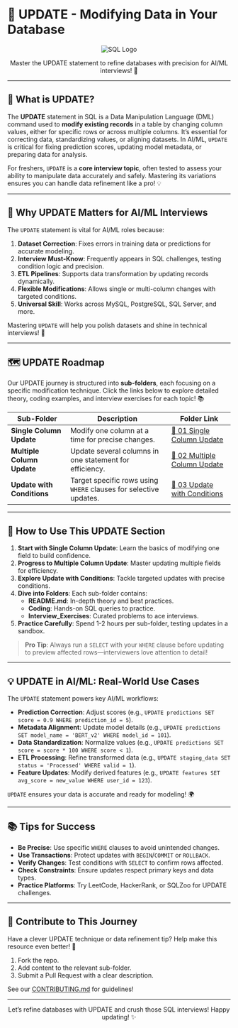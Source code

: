 # 🔄 UPDATE - Modifying Data in Your Database

<div align="center">
  <img src="https://img.shields.io/badge/SQL-4479A1?style=for-the-badge&logo=postgresql&logoColor=white" alt="SQL Logo" />
</div>

<p align="center">Master the UPDATE statement to refine databases with precision for AI/ML interviews! 🚀</p>

---

## 🌟 What is UPDATE?

The **UPDATE** statement in SQL is a Data Manipulation Language (DML) command used to **modify existing records** in a table by changing column values, either for specific rows or across multiple columns. It’s essential for correcting data, standardizing values, or aligning datasets. In AI/ML, `UPDATE` is critical for fixing prediction scores, updating model metadata, or preparing data for analysis.

For freshers, `UPDATE` is a **core interview topic**, often tested to assess your ability to manipulate data accurately and safely. Mastering its variations ensures you can handle data refinement like a pro! 💡

---

## 🎯 Why UPDATE Matters for AI/ML Interviews

The `UPDATE` statement is vital for AI/ML roles because:

1. **Dataset Correction**: Fixes errors in training data or predictions for accurate modeling.
2. **Interview Must-Know**: Frequently appears in SQL challenges, testing condition logic and precision.
3. **ETL Pipelines**: Supports data transformation by updating records dynamically.
4. **Flexible Modifications**: Allows single or multi-column changes with targeted conditions.
5. **Universal Skill**: Works across MySQL, PostgreSQL, SQL Server, and more.

Mastering `UPDATE` will help you polish datasets and shine in technical interviews! 🌟

---

## 🗺️ UPDATE Roadmap

Our UPDATE journey is structured into **sub-folders**, each focusing on a specific modification technique. Click the links below to explore detailed theory, coding examples, and interview exercises for each topic! 📚

| Sub-Folder | Description | Folder Link |
|------------|-------------|-------------|
| **Single Column Update** | Modify one column at a time for precise changes. | [📂 01 Single Column Update](./01%20Single%20Column%20Update) |
| **Multiple Column Update** | Update several columns in one statement for efficiency. | [📂 02 Multiple Column Update](./02%20Multiple%20Column%20Update) |
| **Update with Conditions** | Target specific rows using `WHERE` clauses for selective updates. | [📂 03 Update with Conditions](./03%20Update%20with%20Conditions) |

---

## 🚀 How to Use This UPDATE Section

1. **Start with Single Column Update**: Learn the basics of modifying one field to build confidence.
2. **Progress to Multiple Column Update**: Master updating multiple fields for efficiency.
3. **Explore Update with Conditions**: Tackle targeted updates with precise conditions.
4. **Dive into Folders**: Each sub-folder contains:
   - **README.md**: In-depth theory and best practices.
   - **Coding**: Hands-on SQL queries to practice.
   - **Interview_Exercises**: Curated problems to ace interviews.
5. **Practice Carefully**: Spend 1-2 hours per sub-folder, testing updates in a sandbox.

> **Pro Tip**: Always run a `SELECT` with your `WHERE` clause before updating to preview affected rows—interviewers love attention to detail!

---

## 💡 UPDATE in AI/ML: Real-World Use Cases

The `UPDATE` statement powers key AI/ML workflows:

- **Prediction Correction**: Adjust scores (e.g., `UPDATE predictions SET score = 0.9 WHERE prediction_id = 5`).
- **Metadata Alignment**: Update model details (e.g., `UPDATE predictions SET model_name = 'BERT_v2' WHERE model_id = 101`).
- **Data Standardization**: Normalize values (e.g., `UPDATE predictions SET score = score * 100 WHERE score < 1`).
- **ETL Processing**: Refine transformed data (e.g., `UPDATE staging_data SET status = 'Processed' WHERE valid = 1`).
- **Feature Updates**: Modify derived features (e.g., `UPDATE features SET avg_score = new_value WHERE user_id = 123`).

`UPDATE` ensures your data is accurate and ready for modeling! 🌍

---

## 📚 Tips for Success

- **Be Precise**: Use specific `WHERE` clauses to avoid unintended changes.
- **Use Transactions**: Protect updates with `BEGIN`/`COMMIT` or `ROLLBACK`.
- **Verify Changes**: Test conditions with `SELECT` to confirm rows affected.
- **Check Constraints**: Ensure updates respect primary keys and data types.
- **Practice Platforms**: Try LeetCode, HackerRank, or SQLZoo for UPDATE challenges.

---

## 🤝 Contribute to This Journey

Have a clever UPDATE technique or data refinement tip? Help make this resource even better! 🌟
1. Fork the repo.
2. Add content to the relevant sub-folder.
3. Submit a Pull Request with a clear description.

See our [CONTRIBUTING.md](../../../CONTRIBUTING.md) for guidelines!

---

<div align="center">
  <p>Let’s refine databases with UPDATE and crush those SQL interviews! Happy updating! ✨</p>
</div>